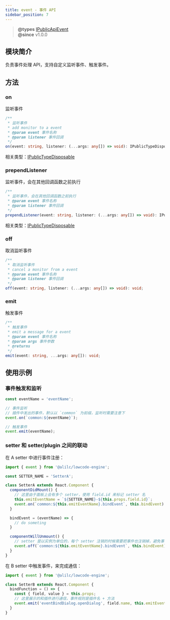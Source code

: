 ```yaml
---
title: event - 事件 API
sidebar_position: 7
---
```


> **@types** [IPublicApiEvent](https://github.com/alibaba/lowcode-engine/blob/main/packages/types/src/shell/api/event.ts)<br/>
> **@since** v1.0.0


## 模块简介
负责事件处理 API，支持自定义监听事件、触发事件。

## 方法
### on
监听事件

```typescript
/**
 * 监听事件
 * add monitor to a event
 * @param event 事件名称
 * @param listener 事件回调
 */
on(event: string, listener: (...args: any[]) => void): IPublicTypeDisposable;
```
相关类型：[IPublicTypeDisposable](https://github.com/alibaba/lowcode-engine/blob/main/packages/types/src/shell/type/disposable.ts)

### prependListener
监听事件，会在其他回调函数之前执行

```typescript
/**
 * 监听事件，会在其他回调函数之前执行
 * @param event 事件名称
 * @param listener 事件回调
 */
prependListener(event: string, listener: (...args: any[]) => void): IPublicTypeDisposable;
```
相关类型：[IPublicTypeDisposable](https://github.com/alibaba/lowcode-engine/blob/main/packages/types/src/shell/type/disposable.ts)

### off
取消监听事件

```typescript
/**
 * 取消监听事件
 * cancel a monitor from a event
 * @param event 事件名称
 * @param listener 事件回调
 */
off(event: string, listener: (...args: any[]) => void): void;
```

### emit
触发事件

```typescript
/**
 * 触发事件
 * emit a message for a event
 * @param event 事件名称
 * @param args 事件参数
 * @returns
 */
emit(event: string, ...args: any[]): void;
```

## 使用示例
### 事件触发和监听

```typescript
const eventName = 'eventName';

// 事件监听
// 插件中发出的事件，默认以 `common` 为前缀，监听时需要注意下
event.on(`common:${eventName}`);

// 触发事件
event.emit(eventName);
```

### setter 和 setter/plugin 之间的联动
在 A setter 中进行事件注册：
```typescript
import { event } from '@alilc/lowcode-engine';

const SETTER_NAME = 'SetterA';

class SetterA extends React.Component {
  componentDidMount() {
    // 这里由于面板上会有多个 setter，使用 field.id 来标记 setter 名
    this.emitEventName = `${SETTER_NAME}-${this.props.field.id}`;
    event.on(`common:${this.emitEventName}.bindEvent`, this.bindEvent)
  }

  bindEvent = (eventName) => {
    // do someting
  }

  componentWillUnmount() {
  	// setter 是以实例为单位的，每个 setter 注销的时候需要把事件也注销掉，避免事件池过多
    event.off(`common:${this.emitEventName}.bindEvent`, this.bindEvent)
  }
}
```
在 B setter 中触发事件，来完成通信：
```typescript
import { event } from '@alilc/lowcode-engine';

class SetterB extends React.Component {
  bindFunction = () => {
    const { field, value } = this.props;
    // 这里展示的和插件进行通信，事件规则是插件名 + 方法
    event.emit('eventBindDialog.openDialog', field.name, this.emitEventName);
  }
}
```
